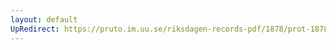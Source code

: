 ```yaml
---
layout: default
UpRedirect: https://pruto.im.uu.se/riksdagen-records-pdf/1878/prot-1878--fk--035/prot-1878--fk--035_041.pdf
---
```


